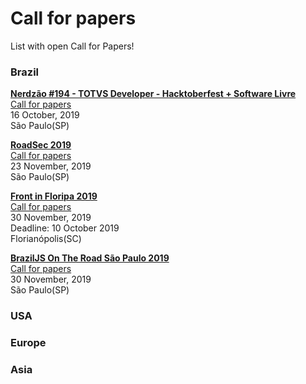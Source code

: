 # Call for papers

List with open Call for Papers!

### Brazil

[**Nerdzão #194 - TOTVS Developer - Hacktoberfest + Software Livre**](https://www.meetup.com/pt-BR/Nerdzao/events/265105390/)  
[Call for papers](http://bit.ly/call4papersNerdzao194)  
16 October, 2019  
São Paulo(SP)

[**RoadSec 2019**](https://roadsec.com.br/)  
[Call for papers](https://roadsec.com.br/participe/)  
23 November, 2019  
São Paulo(SP)

[**Front in Floripa 2019**](https://braziljs.org/eventos/otr-on-the-road-sao-paulo/2019/)  
[Call for papers](https://docs.google.com/forms/d/e/1FAIpQLSeFtSYFwhKgW32pZU-wadvKg5zul5PUfmoLsisL-pGqtXfqMQ/viewform)  
30 November, 2019  
Deadline: 10 October 2019  
Florianópolis(SC)  

[**BrazilJS On The Road São Paulo 2019**](https://frontin.floripa.br/)  
[Call for papers](https://docs.google.com/forms/d/e/1FAIpQLSfkvRLcATqfqJX3qDQqnuTBDaV3-op7yPYWWR3GL6RFLdiG9w/viewform)  
30 November, 2019  
São Paulo(SP)

### USA

### Europe

### Asia
